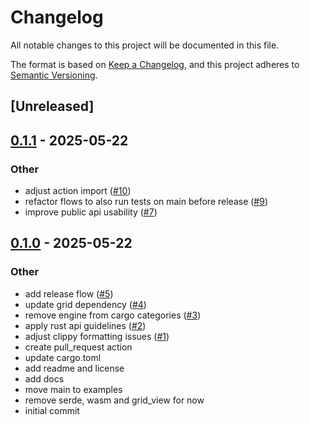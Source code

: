 # Changelog

All notable changes to this project will be documented in this file.

The format is based on [Keep a Changelog](https://keepachangelog.com/en/1.0.0/),
and this project adheres to [Semantic Versioning](https://semver.org/spec/v2.0.0.html).

## [Unreleased]

## [0.1.1](https://github.com/thiagodejesus/grid_engine/compare/v0.1.0...v0.1.1) - 2025-05-22

### Other

- adjust action import ([#10](https://github.com/thiagodejesus/grid_engine/pull/10))
- refactor flows to also run tests on main before release ([#9](https://github.com/thiagodejesus/grid_engine/pull/9))
- improve public api usability ([#7](https://github.com/thiagodejesus/grid_engine/pull/7))

## [0.1.0](https://github.com/thiagodejesus/grid_engine/releases/tag/v0.1.0) - 2025-05-22

### Other

- add release flow ([#5](https://github.com/thiagodejesus/grid_engine/pull/5))
- update grid dependency ([#4](https://github.com/thiagodejesus/grid_engine/pull/4))
- remove engine from cargo categories ([#3](https://github.com/thiagodejesus/grid_engine/pull/3))
- apply rust api guidelines ([#2](https://github.com/thiagodejesus/grid_engine/pull/2))
- adjust clippy formatting issues ([#1](https://github.com/thiagodejesus/grid_engine/pull/1))
- create pull_request action
- update cargo.toml
- add readme and license
- add docs
- move main to examples
- remove serde, wasm and grid_view for now
- initial commit
